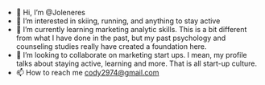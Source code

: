 - 👋 Hi, I’m @Joleneres
- 👀 I’m interested in skiing, running, and anything to stay active
- 🌱 I’m currently learning marketing analytic skills. This is a bit different from what I have done in the past, but my past psychology and counseling studies really have created a foundation here.
- 💞️ I’m looking to collaborate on marketing start ups. I mean, my profile talks about staying active, learning and more. That is all start-up culture.
- 📫 How to reach me cody2974@gmail.com

<!---
Joleneres/Joleneres is a ✨ special ✨ repository because its `README.md` (this file) appears on your GitHub profile.
You can click the Preview link to take a look at your changes.
--->
